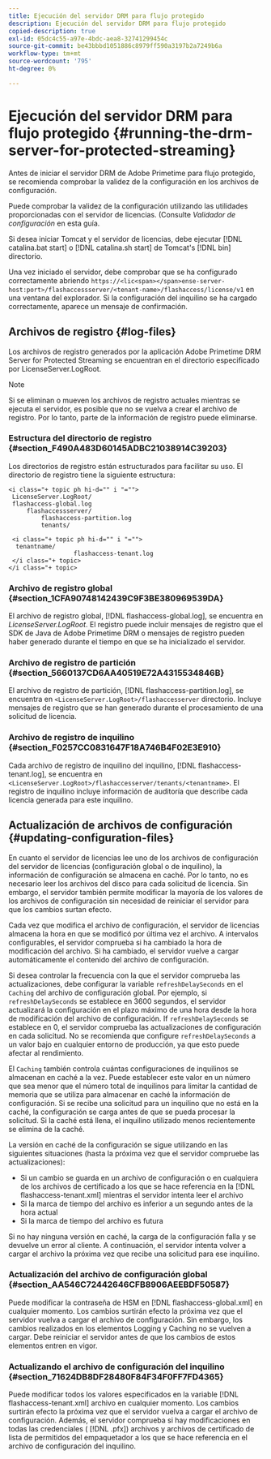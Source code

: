 ```yaml
---
title: Ejecución del servidor DRM para flujo protegido
description: Ejecución del servidor DRM para flujo protegido
copied-description: true
exl-id: 05dc4c55-a97e-4bdc-aea8-32741299454c
source-git-commit: be43bbbd1051886c8979ff590a3197b2a7249b6a
workflow-type: tm+mt
source-wordcount: '795'
ht-degree: 0%

---
```


# Ejecución del servidor DRM para flujo protegido {#running-the-drm-server-for-protected-streaming}

Antes de iniciar el servidor DRM de Adobe Primetime para flujo protegido, se recomienda comprobar la validez de la configuración en los archivos de configuración.

Puede comprobar la validez de la configuración utilizando las utilidades proporcionadas con el servidor de licencias. (Consulte *Validador de configuración* en esta guía.

Si desea iniciar Tomcat y el servidor de licencias, debe ejecutar [!DNL catalina.bat start] o [!DNL catalina.sh start] de Tomcat&#39;s [!DNL bin] directorio.

Una vez iniciado el servidor, debe comprobar que se ha configurado correctamente abriendo `https://<lic<span></span>ense-server-host:port>/flashaccessserver/<tenant-name>/flashaccess/license/v1` en una ventana del explorador. Si la configuración del inquilino se ha cargado correctamente, aparece un mensaje de confirmación.

## Archivos de registro {#log-files}

Los archivos de registro generados por la aplicación Adobe Primetime DRM Server for Protected Streaming se encuentran en el directorio especificado por LicenseServer.LogRoot.

>[!NOTE]
>
>Si se eliminan o mueven los archivos de registro actuales mientras se ejecuta el servidor, es posible que no se vuelva a crear el archivo de registro. Por lo tanto, parte de la información de registro puede eliminarse.

### Estructura del directorio de registro {#section_F490A483D60145ADBC21038914C39203}

Los directorios de registro están estructurados para facilitar su uso. El directorio de registro tiene la siguiente estructura:

```
<i class="+ topic ph hi-d="" i "="">
 LicenseServer.LogRoot/ 
 flashaccess-global.log 
     flashaccessserver/ 
         flashaccess-partition.log 
         tenants/ 
             
 <i class="+ topic ph hi-d="" i "="">
  tenantname/ 
                  flashaccess-tenant.log
 </i class="+ topic>
</i class="+ topic>
```

### Archivo de registro global {#section_1CFA90748142439C9F3BE380969539DA}

El archivo de registro global, [!DNL flashaccess-global.log], se encuentra en *LicenseServer.LogRoot*. El registro puede incluir mensajes de registro que el SDK de Java de Adobe Primetime DRM o mensajes de registro pueden haber generado durante el tiempo en que se ha inicializado el servidor.

### Archivo de registro de partición {#section_5660137CD6AA40519E72A4315534846B}

El archivo de registro de partición, [!DNL flashaccess-partition.log], se encuentra en `<LicenseServer.LogRoot>/flashaccesserver` directorio. Incluye mensajes de registro que se han generado durante el procesamiento de una solicitud de licencia.

### Archivo de registro de inquilino {#section_F0257CC0831647F18A746B4F02E3E910}

Cada archivo de registro de inquilino del inquilino, [!DNL flashaccess-tenant.log], se encuentra en `<LicenseServer.LogRoot>/flashaccesserver/tenants/<tenantname>`. El registro de inquilino incluye información de auditoría que describe cada licencia generada para este inquilino.

## Actualización de archivos de configuración {#updating-configuration-files}

En cuanto el servidor de licencias lee uno de los archivos de configuración del servidor de licencias (configuración global o de inquilino), la información de configuración se almacena en caché. Por lo tanto, no es necesario leer los archivos del disco para cada solicitud de licencia. Sin embargo, el servidor también permite modificar la mayoría de los valores de los archivos de configuración sin necesidad de reiniciar el servidor para que los cambios surtan efecto.

Cada vez que modifica el archivo de configuración, el servidor de licencias almacena la hora en que se modificó por última vez el archivo. A intervalos configurables, el servidor comprueba si ha cambiado la hora de modificación del archivo. Si ha cambiado, el servidor vuelve a cargar automáticamente el contenido del archivo de configuración.

Si desea controlar la frecuencia con la que el servidor comprueba las actualizaciones, debe configurar la variable `refreshDelaySeconds` en el `Caching` del archivo de configuración global. Por ejemplo, si `refreshDelaySeconds` se establece en 3600 segundos, el servidor actualizará la configuración en el plazo máximo de una hora desde la hora de modificación del archivo de configuración. If `refreshDelaySeconds` se establece en 0, el servidor comprueba las actualizaciones de configuración en cada solicitud. No se recomienda que configure `refreshDelaySeconds` a un valor bajo en cualquier entorno de producción, ya que esto puede afectar al rendimiento.

El `Caching` también controla cuántas configuraciones de inquilinos se almacenan en caché a la vez. Puede establecer este valor en un número que sea menor que el número total de inquilinos para limitar la cantidad de memoria que se utiliza para almacenar en caché la información de configuración. Si se recibe una solicitud para un inquilino que no está en la caché, la configuración se carga antes de que se pueda procesar la solicitud. Si la caché está llena, el inquilino utilizado menos recientemente se elimina de la caché.

La versión en caché de la configuración se sigue utilizando en las siguientes situaciones (hasta la próxima vez que el servidor compruebe las actualizaciones):

* Si un cambio se guarda en un archivo de configuración o en cualquiera de los archivos de certificado a los que se hace referencia en la [!DNL flashaccess-tenant.xml] mientras el servidor intenta leer el archivo
* Si la marca de tiempo del archivo es inferior a un segundo antes de la hora actual
* Si la marca de tiempo del archivo es futura

Si no hay ninguna versión en caché, la carga de la configuración falla y se devuelve un error al cliente. A continuación, el servidor intenta volver a cargar el archivo la próxima vez que recibe una solicitud para ese inquilino.

### Actualización del archivo de configuración global {#section_AA546C72442646CFB8906AEEBDF50587}

Puede modificar la contraseña de HSM en [!DNL flashaccess-global.xml] en cualquier momento. Los cambios surtirán efecto la próxima vez que el servidor vuelva a cargar el archivo de configuración. Sin embargo, los cambios realizados en los elementos Logging y Caching no se vuelven a cargar. Debe reiniciar el servidor antes de que los cambios de estos elementos entren en vigor.

### Actualizando el archivo de configuración del inquilino {#section_71624DB8DF28480F84F34F0FF7FD4365}

Puede modificar todos los valores especificados en la variable [!DNL flashaccess-tenant.xml] archivo en cualquier momento. Los cambios surtirán efecto la próxima vez que el servidor vuelva a cargar el archivo de configuración. Además, el servidor comprueba si hay modificaciones en todas las credenciales ( [!DNL .pfx]) archivos y archivos de certificado de lista de permitidos del empaquetador a los que se hace referencia en el archivo de configuración del inquilino.
